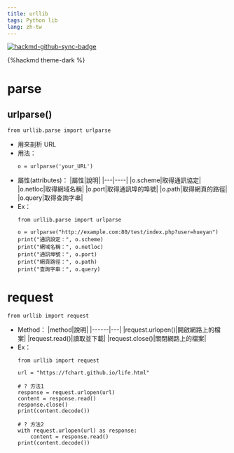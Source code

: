```yaml
---
title: urllib
tags: Python lib
lang: zh-tw
---
```


[![hackmd-github-sync-badge](https://hackmd.io/gAiL1VS9RHCiYsnc025YbA/badge)](https://hackmd.io/gAiL1VS9RHCiYsnc025YbA)


{%hackmd theme-dark %}

# parse
## urlparse()
```python=
from urllib.parse import urlparse
```
- 用來剖析 URL
- 用法：
    ```python=
    o = urlparse('your_URL')
    ```
- 屬性(attributes)：
    |屬性|說明|
    |---|----|
    |o.scheme|取得通訊協定|
    |o.netloc|取得網域名稱|
    |o.port|取得通訊埠的埠號|
    |o.path|取得網頁的路徑|
    |o.query|取得查詢字串|
- Ex：
    ```python=
    from urllib.parse import urlparse

    o = urlparse("http://example.com:80/test/index.php?user=hueyan")
    print("通訊設定：", o.scheme)
    print("網域名稱：", o.netloc)
    print("通訊埠號：", o.port)
    print("網頁路徑：", o.path)
    print("查詢字串：", o.query)
    ```

# request
```python=
from urllib import request
```
- Method：
    |method|說明|
    |------|---|
    |request.urlopen()|開啟網路上的檔案|
    |request.read()|讀取並下載|
    |request.close()|關閉網路上的檔案|
- Ex：
    ```python=
    from urllib import request

	url = "https://fchart.github.io/life.html"

	# ? 方法1
	response = request.urlopen(url)
	content = response.read()
	response.close()
	print(content.decode())
	
	# ? 方法2
	with request.urlopen(url) as response:
	    content = response.read()
	print(content.decode())
    ```

